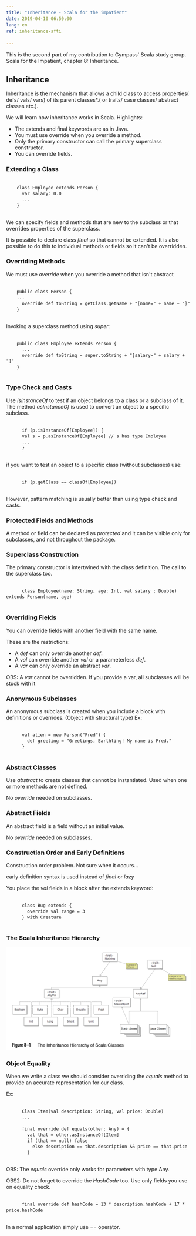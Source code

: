 ```yaml
---
title: "Inheritance - Scala for the impatient"
date: 2019-04-10 06:50:00
lang: en
ref: inheritance-sfti

---
```


This is the second part of my contribution to Gympass' Scala study group. Scala for the Impatient, chapter 8: Inheritance.

<h2>Inheritance</h2>

  Inheritance is the mechanism that allows a child class to access properties( defs/ vals/ vars) of its parent classes*.( or traits/ case classes/ abstract classes etc.).

  We will learn how inheritance works in Scala.
  Highlights:

- The extends and final keywords are as in Java.
- You must use override when you override a method.
- Only the primary constructor can call the primary superclass constructor.
- You can override fields.

<h3>Extending a Class</h3>


<pre>
  <code>
    class Employee extends Person {
      var salary: 0.0
      ...
    }
  </code></pre>

We can specify fields and methods that are new to the subclass or that overrides properties of the superclass.

It is possible to declare class <i>final</i> so that cannot be extended. It is also possible to do this to individual methods or fields so it can't be overridden.

<h3>Overriding Methods</h3>

We must use <i>override</i> when you override a method that isn't abstract

<pre>
  <code>
    public class Person {
    ...
      override def toString = getClass.getName + "[name=" + name + "]"
    }
  </code></pre>

Invoking a superclass method using <i>super</i>:

<pre>
  <code>
    public class Employee extends Person {
      ...
      override def toString = super.toString + "[salary=" + salary + "]"
    }
  </code></pre>

<h3>Type Check and Casts</h3>
  Use <i>isInstanceOf</i> to test if an object belongs to a class or a subclass of it.
  The method <i>asInstanceOf</i> is used to convert an object to a specific subclass.

  <pre>
    <code>
      if (p.isInstanceOf[Employee]) {
      val s = p.asInstanceOf[Employee] // s has type Employee
      ...
      }
    </code></pre>

  if you want to test an object to a specific class (without subclasses) use:

  <pre>
    <code>
      if (p.getClass == classOf[Employee])
    </code></pre>

  However, pattern matching is usually better than using type check and casts.

<h3>Protected Fields and Methods</h3>

  A method or field can be declared as <i>protected</i> and it can be visible only for subclasses, and not throughout the package.

<h3>Superclass Construction</h3>

  The primary constructor is intertwined with the class definition. The call to the superclass too.
  <pre>
    <code>
      class Employee(name: String, age: Int, val salary : Double) extends Person(name, age)
    </code></pre>

<h3>Overriding Fields</h3>

  You can override fields with another field with the same name.

  These are the restrictions:
  - A <i>def</i> can only override another <i>def</i>.
  - A <i>val</i> can override another <i>val</i> or a parameterless <i>def</i>.
  - A <i>var</i> can only override an abstract <i>var</i>.

  OBS: A <i>var</i> cannot be overridden. If you provide a var, all subclasses will be stuck with it

<h3>Anonymous Subclasses</h3>

  An anonymous subclass is created when you include a block with definitions or overrides. (Object with structural type) Ex:

  <pre>
    <code>
      val alien = new Person("Fred") {
        def greeting = "Greetings, Earthling! My name is Fred."
      }
    </code></pre>

<h3>Abstract Classes</h3>

  Use <i>abstract</i> to create classes that cannot be instantiated.
  Used when one or more methods are not defined.

  No <i>override</i> needed on subclasses.

<h3>Abstract Fields</h3>

  An abstract field is a field without an initial value.

  No <i>override</i> needed on subclasses.

<h3>Construction Order and Early Definitions</h3>
  Construction order problem. Not sure when it occurs...

  early definition syntax is used instead of <i>final</i> or <i>lazy</i>

  You place the <i>val</i> fields in a block after the extends keyword:

  <pre>
    <code>
      class Bug extends {
        override val range = 3
      } with Creature
    </code></pre>

<h3>The Scala Inheritance Hierarchy</h3>

  <img src="assets/images/scala_hierarchy.png" alt="Scala Classes Hierarchy Diagram" class="img-lg">

<h3>Object Equality</h3>

  When we write a class we should consider overriding the <i>equals</i> method to provide an accurate representation for our class.

  Ex:

  <pre>
    <code>
      Class Item(val description: String, val price: Double)
      ...

      final override def equals(other: Any) = {
        val that = other.asInstanceOf[Item]
        if (that == null) false
          else description == that.description && price == that.price
        }
    </code></pre>

  OBS: The <i>equals</i> override only works for parameters with type Any.

  OBS2: Do not forget to override the <i>HashCode</i> too. Use only fields you use on equality check.

  <pre>
    <code>
      final override def hashCode = 13 * description.hashCode + 17 * price.hashCode
    </code></pre>

  In a normal application simply use == operator.
